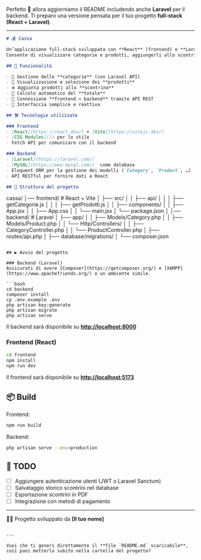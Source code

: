 Perfetto 🙌 allora aggiorniamo il README includendo anche **Laravel** per il backend.
Ti preparo una versione pensata per il tuo progetto **full-stack (React + Laravel)**.

---

```markdown
# 💰 Cassa

Un’applicazione full-stack sviluppata con **React** (frontend) e **Laravel** (backend) per la gestione di una cassa digitale.  
Consente di visualizzare categorie e prodotti, aggiungerli allo scontrino e calcolare il totale in tempo reale.

## 🚀 Funzionalità

- 📂 Gestione delle **categorie** (con Laravel API)  
- 🛒 Visualizzazione e selezione dei **prodotti**  
- ➕ Aggiunta prodotti allo **scontrino**  
- 🧾 Calcolo automatico del **totale**  
- 🔗 Connessione **frontend ↔ backend** tramite API REST  
- 🎨 Interfaccia semplice e reattiva  

## 🛠️ Tecnologie utilizzate

### Frontend
- [React](https://react.dev/) + [Vite](https://vitejs.dev/)  
- [CSS Modules](/) per lo stile  
- Fetch API per comunicare con il backend  

### Backend
- [Laravel](https://laravel.com/)  
- [MySQL](https://www.mysql.com/)  come database  
- Eloquent ORM per la gestione dei modelli (`Category`, `Product`, …)  
- API RESTful per fornire dati a React  

## 📂 Struttura del progetto

```

cassa/
│── frontend/        # React + Vite
│   ├── src/
│   │   ├── api/
│   │   │   ├── getCategorie.js
│   │   │   ├── getProdotti.js
│   │   ├── components/
│   │   ├── App.jsx
│   │   ├── App.css
│   │   └── main.jsx
│   └── package.json
│
│── backend/         # Laravel
│   ├── app/
│   │   ├── Models/Category.php
│   │   ├── Models/Product.php
│   │   └── Http/Controllers/
│   │       ├── CategoryController.php
│   │       └── ProductController.php
│   ├── routes/api.php
│   ├── database/migrations/
│   └── composer.json

````

## ▶️ Avvio del progetto

### Backend (Laravel)
Assicurati di avere [Composer](https://getcomposer.org/) e [XAMPP](https://www.apachefriends.org/) o un ambiente simile.

```bash
cd backend
composer install
cp .env.example .env
php artisan key:generate
php artisan migrate
php artisan serve
````

Il backend sarà disponibile su **[http://localhost:8000](http://localhost:8000)**

### Frontend (React)

```bash
cd frontend
npm install
npm run dev
```

Il frontend sarà disponibile su **[http://localhost:5173](http://localhost:5173)**

## 📦 Build

Frontend:

```bash
npm run build
```

Backend:

```bash
php artisan serve --env=production
```

## 📌 TODO

* [ ] Aggiungere autenticazione utenti (JWT o Laravel Sanctum)
* [ ] Salvataggio storico scontrini nel database
* [ ] Esportazione scontrini in PDF
* [ ] Integrazione con metodi di pagamento

---

👨‍💻 Progetto sviluppato da **\[Il tuo nome]**

```

---

Vuoi che ti generi direttamente il **file `README.md` scaricabile**, così puoi metterlo subito nella cartella del progetto?
```
